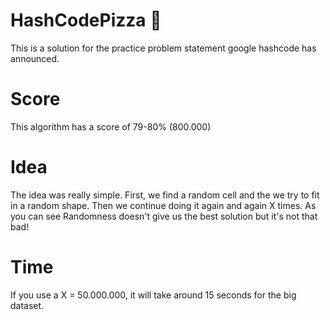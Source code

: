 # HashCodePizza :pizza:

This is a solution for the practice problem statement google hashcode has announced.

# Score

This algorithm has a score of 79-80% (800.000)

# Idea

The idea was really simple. First, we find a random cell and the we try to fit in a random shape.
Then we continue doing it again and again X times. As you can see Randomness doesn't give us the best
solution but it's not that bad!

# Time
If you use a X = 50.000.000, it will take around 15 seconds for the big dataset.


